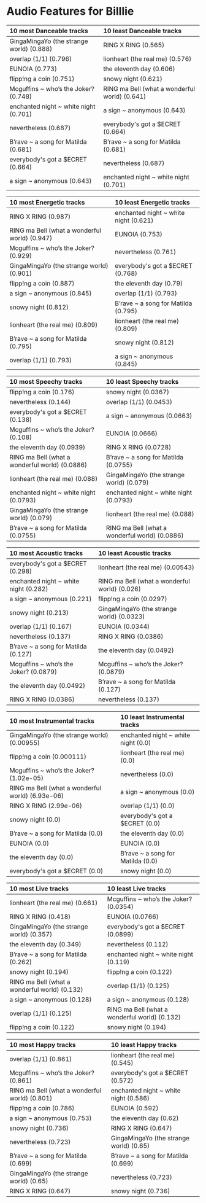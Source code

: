 # Audio Features for Billlie
| 10 most Danceable tracks | 10 least Danceable tracks |
|:---|:---|
| GingaMingaYo (the strange world) (0.888) | RING X RING (0.565) |
| overlap (1/1) (0.796) | lionheart (the real me) (0.576) |
| EUNOIA (0.773) | the eleventh day (0.606) |
| flipp!ng a coin (0.751) | snowy night (0.621) |
| Mcguffins ~ who’s the Joker? (0.748) | RING ma Bell (what a wonderful world) (0.641) |
| enchanted night ~ white night (0.701) | a sign ~ anonymous (0.643) |
| nevertheless (0.687) | everybody's got a $ECRET (0.664) |
| B’rave ~ a song for Matilda (0.681) | B’rave ~ a song for Matilda (0.681) |
| everybody's got a $ECRET (0.664) | nevertheless (0.687) |
| a sign ~ anonymous (0.643) | enchanted night ~ white night (0.701) |

| 10 most Energetic tracks | 10 least Energetic tracks |
|:---|:---|
| RING X RING (0.987) | enchanted night ~ white night (0.621) |
| RING ma Bell (what a wonderful world) (0.947) | EUNOIA (0.753) |
| Mcguffins ~ who’s the Joker? (0.929) | nevertheless (0.761) |
| GingaMingaYo (the strange world) (0.901) | everybody's got a $ECRET (0.768) |
| flipp!ng a coin (0.887) | the eleventh day (0.79) |
| a sign ~ anonymous (0.845) | overlap (1/1) (0.793) |
| snowy night (0.812) | B’rave ~ a song for Matilda (0.795) |
| lionheart (the real me) (0.809) | lionheart (the real me) (0.809) |
| B’rave ~ a song for Matilda (0.795) | snowy night (0.812) |
| overlap (1/1) (0.793) | a sign ~ anonymous (0.845) |

| 10 most Speechy tracks | 10 least Speechy tracks |
|:---|:---|
| flipp!ng a coin (0.176) | snowy night (0.0367) |
| nevertheless (0.144) | overlap (1/1) (0.0453) |
| everybody's got a $ECRET (0.138) | a sign ~ anonymous (0.0663) |
| Mcguffins ~ who’s the Joker? (0.108) | EUNOIA (0.0666) |
| the eleventh day (0.0939) | RING X RING (0.0728) |
| RING ma Bell (what a wonderful world) (0.0886) | B’rave ~ a song for Matilda (0.0755) |
| lionheart (the real me) (0.088) | GingaMingaYo (the strange world) (0.079) |
| enchanted night ~ white night (0.0793) | enchanted night ~ white night (0.0793) |
| GingaMingaYo (the strange world) (0.079) | lionheart (the real me) (0.088) |
| B’rave ~ a song for Matilda (0.0755) | RING ma Bell (what a wonderful world) (0.0886) |

| 10 most Acoustic tracks | 10 least Acoustic tracks |
|:---|:---|
| everybody's got a $ECRET (0.298) | lionheart (the real me) (0.00543) |
| enchanted night ~ white night (0.282) | RING ma Bell (what a wonderful world) (0.026) |
| a sign ~ anonymous (0.221) | flipp!ng a coin (0.0297) |
| snowy night (0.213) | GingaMingaYo (the strange world) (0.0323) |
| overlap (1/1) (0.167) | EUNOIA (0.0344) |
| nevertheless (0.137) | RING X RING (0.0386) |
| B’rave ~ a song for Matilda (0.127) | the eleventh day (0.0492) |
| Mcguffins ~ who’s the Joker? (0.0879) | Mcguffins ~ who’s the Joker? (0.0879) |
| the eleventh day (0.0492) | B’rave ~ a song for Matilda (0.127) |
| RING X RING (0.0386) | nevertheless (0.137) |

| 10 most Instrumental tracks | 10 least Instrumental tracks |
|:---|:---|
| GingaMingaYo (the strange world) (0.00955) | enchanted night ~ white night (0.0) |
| flipp!ng a coin (0.000111) | lionheart (the real me) (0.0) |
| Mcguffins ~ who’s the Joker? (1.02e-05) | nevertheless (0.0) |
| RING ma Bell (what a wonderful world) (6.93e-06) | a sign ~ anonymous (0.0) |
| RING X RING (2.99e-06) | overlap (1/1) (0.0) |
| snowy night (0.0) | everybody's got a $ECRET (0.0) |
| B’rave ~ a song for Matilda (0.0) | the eleventh day (0.0) |
| EUNOIA (0.0) | EUNOIA (0.0) |
| the eleventh day (0.0) | B’rave ~ a song for Matilda (0.0) |
| everybody's got a $ECRET (0.0) | snowy night (0.0) |

| 10 most Live tracks | 10 least Live tracks |
|:---|:---|
| lionheart (the real me) (0.661) | Mcguffins ~ who’s the Joker? (0.0354) |
| RING X RING (0.418) | EUNOIA (0.0766) |
| GingaMingaYo (the strange world) (0.357) | everybody's got a $ECRET (0.0899) |
| the eleventh day (0.349) | nevertheless (0.112) |
| B’rave ~ a song for Matilda (0.262) | enchanted night ~ white night (0.119) |
| snowy night (0.194) | flipp!ng a coin (0.122) |
| RING ma Bell (what a wonderful world) (0.132) | overlap (1/1) (0.125) |
| a sign ~ anonymous (0.128) | a sign ~ anonymous (0.128) |
| overlap (1/1) (0.125) | RING ma Bell (what a wonderful world) (0.132) |
| flipp!ng a coin (0.122) | snowy night (0.194) |

| 10 most Happy tracks | 10 least Happy tracks |
|:---|:---|
| overlap (1/1) (0.861) | lionheart (the real me) (0.545) |
| Mcguffins ~ who’s the Joker? (0.861) | everybody's got a $ECRET (0.572) |
| RING ma Bell (what a wonderful world) (0.801) | enchanted night ~ white night (0.586) |
| flipp!ng a coin (0.786) | EUNOIA (0.592) |
| a sign ~ anonymous (0.753) | the eleventh day (0.62) |
| snowy night (0.736) | RING X RING (0.647) |
| nevertheless (0.723) | GingaMingaYo (the strange world) (0.65) |
| B’rave ~ a song for Matilda (0.699) | B’rave ~ a song for Matilda (0.699) |
| GingaMingaYo (the strange world) (0.65) | nevertheless (0.723) |
| RING X RING (0.647) | snowy night (0.736) |

